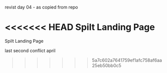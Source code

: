 revist day 04 - as copied from repo


<<<<<<< HEAD
Spilt Landing Page
=======
Spilt Landing Page


last second conflict april
>>>>>>> 5a7c602a7641759ef1afc758af6aa25eb50bb0c5
